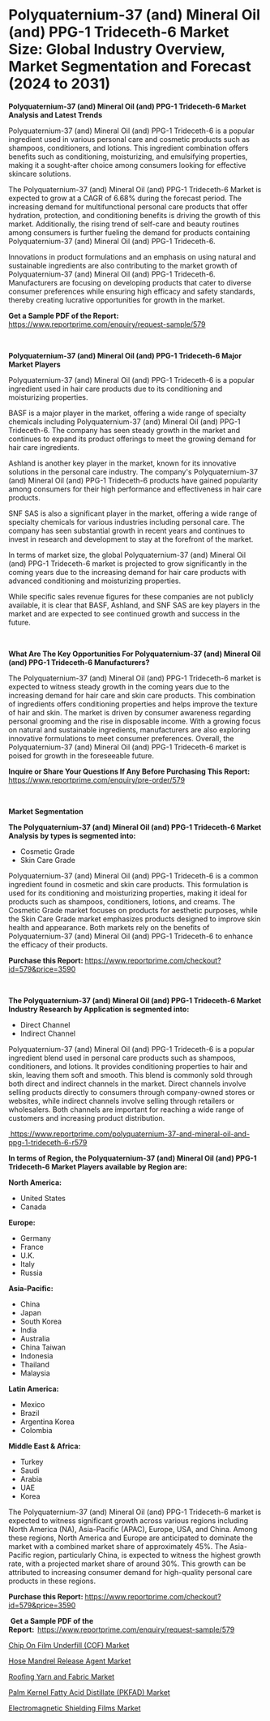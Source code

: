 <p><h1>Polyquaternium-37 (and) Mineral Oil (and) PPG-1 Trideceth-6 Market Size: Global Industry Overview, Market Segmentation and Forecast (2024 to 2031)</h1></p><p><strong>Polyquaternium-37 (and) Mineral Oil (and) PPG-1 Trideceth-6 Market Analysis and Latest Trends</strong></p>
<p><p>Polyquaternium-37 (and) Mineral Oil (and) PPG-1 Trideceth-6 is a popular ingredient used in various personal care and cosmetic products such as shampoos, conditioners, and lotions. This ingredient combination offers benefits such as conditioning, moisturizing, and emulsifying properties, making it a sought-after choice among consumers looking for effective skincare solutions.</p><p>The Polyquaternium-37 (and) Mineral Oil (and) PPG-1 Trideceth-6 Market is expected to grow at a CAGR of 6.68% during the forecast period. The increasing demand for multifunctional personal care products that offer hydration, protection, and conditioning benefits is driving the growth of this market. Additionally, the rising trend of self-care and beauty routines among consumers is further fueling the demand for products containing Polyquaternium-37 (and) Mineral Oil (and) PPG-1 Trideceth-6.</p><p>Innovations in product formulations and an emphasis on using natural and sustainable ingredients are also contributing to the market growth of Polyquaternium-37 (and) Mineral Oil (and) PPG-1 Trideceth-6. Manufacturers are focusing on developing products that cater to diverse consumer preferences while ensuring high efficacy and safety standards, thereby creating lucrative opportunities for growth in the market.</p></p>
<p><strong>Get a Sample PDF of the Report:&nbsp;</strong> <a href="https://www.reportprime.com/enquiry/request-sample/579">https://www.reportprime.com/enquiry/request-sample/579</a></p>
<p>&nbsp;</p>
<p><strong>Polyquaternium-37 (and) Mineral Oil (and) PPG-1 Trideceth-6 Major Market Players</strong></p>
<p><p>Polyquaternium-37 (and) Mineral Oil (and) PPG-1 Trideceth-6 is a popular ingredient used in hair care products due to its conditioning and moisturizing properties. </p><p>BASF is a major player in the market, offering a wide range of specialty chemicals including Polyquaternium-37 (and) Mineral Oil (and) PPG-1 Trideceth-6. The company has seen steady growth in the market and continues to expand its product offerings to meet the growing demand for hair care ingredients.</p><p>Ashland is another key player in the market, known for its innovative solutions in the personal care industry. The company's Polyquaternium-37 (and) Mineral Oil (and) PPG-1 Trideceth-6 products have gained popularity among consumers for their high performance and effectiveness in hair care products.</p><p>SNF SAS is also a significant player in the market, offering a wide range of specialty chemicals for various industries including personal care. The company has seen substantial growth in recent years and continues to invest in research and development to stay at the forefront of the market.</p><p>In terms of market size, the global Polyquaternium-37 (and) Mineral Oil (and) PPG-1 Trideceth-6 market is projected to grow significantly in the coming years due to the increasing demand for hair care products with advanced conditioning and moisturizing properties. </p><p>While specific sales revenue figures for these companies are not publicly available, it is clear that BASF, Ashland, and SNF SAS are key players in the market and are expected to see continued growth and success in the future.</p></p>
<p>&nbsp;</p>
<p><strong>What Are The Key Opportunities For Polyquaternium-37 (and) Mineral Oil (and) PPG-1 Trideceth-6 Manufacturers?</strong></p>
<p><p>The Polyquaternium-37 (and) Mineral Oil (and) PPG-1 Trideceth-6 market is expected to witness steady growth in the coming years due to the increasing demand for hair care and skin care products. This combination of ingredients offers conditioning properties and helps improve the texture of hair and skin. The market is driven by consumer awareness regarding personal grooming and the rise in disposable income. With a growing focus on natural and sustainable ingredients, manufacturers are also exploring innovative formulations to meet consumer preferences. Overall, the Polyquaternium-37 (and) Mineral Oil (and) PPG-1 Trideceth-6 market is poised for growth in the foreseeable future.</p></p>
<p><strong>Inquire or Share Your Questions If Any Before Purchasing This Report:</strong> <a href="https://www.reportprime.com/enquiry/pre-order/579">https://www.reportprime.com/enquiry/pre-order/579</a></p>
<p>&nbsp;</p>
<p><strong>Market Segmentation</strong></p>
<p><strong>The Polyquaternium-37 (and) Mineral Oil (and) PPG-1 Trideceth-6 Market Analysis by types is segmented into:</strong></p>
<p><ul><li>Cosmetic Grade</li><li>Skin Care Grade</li></ul></p>
<p><p>Polyquaternium-37 (and) Mineral Oil (and) PPG-1 Trideceth-6 is a common ingredient found in cosmetic and skin care products. This formulation is used for its conditioning and moisturizing properties, making it ideal for products such as shampoos, conditioners, lotions, and creams. The Cosmetic Grade market focuses on products for aesthetic purposes, while the Skin Care Grade market emphasizes products designed to improve skin health and appearance. Both markets rely on the benefits of Polyquaternium-37 (and) Mineral Oil (and) PPG-1 Trideceth-6 to enhance the efficacy of their products.</p></p>
<p><strong>Purchase this Report:&nbsp;</strong><a href="https://www.reportprime.com/checkout?id=579&price=3590">https://www.reportprime.com/checkout?id=579&price=3590</a></p>
<p>&nbsp;</p>
<p><strong>The Polyquaternium-37 (and) Mineral Oil (and) PPG-1 Trideceth-6 Market Industry Research by Application is segmented into:</strong></p>
<p><ul><li>Direct Channel</li><li>Indirect Channel</li></ul></p>
<p><p>Polyquaternium-37 (and) Mineral Oil (and) PPG-1 Trideceth-6 is a popular ingredient blend used in personal care products such as shampoos, conditioners, and lotions. It provides conditioning properties to hair and skin, leaving them soft and smooth. This blend is commonly sold through both direct and indirect channels in the market. Direct channels involve selling products directly to consumers through company-owned stores or websites, while indirect channels involve selling through retailers or wholesalers. Both channels are important for reaching a wide range of customers and increasing product distribution.</p></p>
<p><a href="https://www.reportprime.com/polyquaternium-37-and-mineral-oil-and-ppg-1-trideceth-6-r579">&nbsp;https://www.reportprime.com/polyquaternium-37-and-mineral-oil-and-ppg-1-trideceth-6-r579</a></p>
<p><strong>In terms of Region, the Polyquaternium-37 (and) Mineral Oil (and) PPG-1 Trideceth-6 Market Players available by Region are:</strong></p>
<p>
    <p> <strong> North America: </strong>
        <ul>
            <li>United States</li>
            <li>Canada</li>
        </ul>
        </p> 
    <p> <strong> Europe: </strong>
        <ul>
            <li>Germany</li>
            <li>France</li>
            <li>U.K.</li>
            <li>Italy</li>
            <li>Russia</li>
        </ul>
        </p> 
    <p> <strong> Asia-Pacific: </strong>
        <ul>
            <li>China</li>
            <li>Japan</li>
            <li>South Korea</li>
            <li>India</li>
            <li>Australia</li>
            <li>China Taiwan</li>
            <li>Indonesia</li>
            <li>Thailand</li>
            <li>Malaysia</li>
        </ul>
        </p> 
    <p> <strong> Latin America: </strong>
        <ul>
            <li>Mexico</li>
            <li>Brazil</li>
            <li>Argentina Korea</li>
            <li>Colombia</li>
        </ul>
        </p> 
    <p> <strong> Middle East & Africa: </strong>
        <ul>
            <li>Turkey</li>
            <li>Saudi</li>
            <li>Arabia</li>
            <li>UAE</li>
            <li>Korea</li>
        </ul>
    </p>
    </p>
<p><p>The Polyquaternium-37 (and) Mineral Oil (and) PPG-1 Trideceth-6 market is expected to witness significant growth across various regions including North America (NA), Asia-Pacific (APAC), Europe, USA, and China. Among these regions, North America and Europe are anticipated to dominate the market with a combined market share of approximately 45%. The Asia-Pacific region, particularly China, is expected to witness the highest growth rate, with a projected market share of around 30%. This growth can be attributed to increasing consumer demand for high-quality personal care products in these regions.</p></p>
<p><strong>Purchase this Report: </strong><a href="https://www.reportprime.com/checkout?id=579&price=3590">https://www.reportprime.com/checkout?id=579&price=3590</a></p>
<p>&nbsp;<strong>Get a Sample PDF of the Report:&nbsp;&nbsp;</strong><a href="https://www.reportprime.com/enquiry/request-sample/579">https://www.reportprime.com/enquiry/request-sample/579</a></p>
<p><strong></strong></p>
<p><p><a href="https://github.com/hrhzhypq19/Market-Research-Report-List-1/blob/main/chip-on-film-underfill-cof-market.md">Chip On Film Underfill (COF) Market</a></p><p><a href="https://github.com/LarryPearsongXXfvf/Market-Research-Report-List-1/blob/main/hose-mandrel-release-agent-market.md">Hose Mandrel Release Agent Market</a></p><p><a href="https://github.com/kishanagarner91/Market-Research-Report-List-1/blob/main/roofing-yarn-and-fabric-market.md">Roofing Yarn and Fabric Market</a></p><p><a href="https://github.com/brendafegmorris532/Market-Research-Report-List-2/blob/main/palm-kernel-fatty-acid-distillate-pkfad-market.md">Palm Kernel Fatty Acid Distillate (PKFAD) Market</a></p><p><a href="https://github.com/FredaSauer/Market-Research-Report-List-1/blob/main/electromagnetic-shielding-films-market.md">Electromagnetic Shielding Films Market</a></p></p>